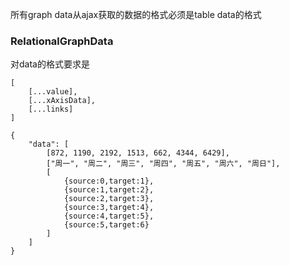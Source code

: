 所有graph data从ajax获取的数据的格式必须是table data的格式

### RelationalGraphData

对data的格式要求是

```
[
    [...value],
    [...xAxisData],
    [...links]
]

```

```
{
    "data": [
        [872, 1190, 2192, 1513, 662, 4344, 6429],
        ["周一", "周二", "周三", "周四", "周五", "周六", "周日"],
        [
            {source:0,target:1},
            {source:1,target:2},
            {source:2,target:3},
            {source:3,target:4},
            {source:4,target:5},
            {source:5,target:6}
        ]
    ]
}
```


